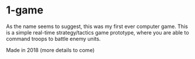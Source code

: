 # 1-game

<p>As the name seems to suggest, this was my first ever computer game. This is a simple real-time strategy/tactics game prototype, where you are able to command troops to battle enemy units.</p>

<p>Made in 2018 (more details to come)</p>
